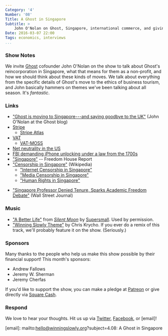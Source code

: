 ```yaml
---
Category: '4'
Number: '08'
Title: A Ghost in Singapore
Subtitle: >
    John O'Nolan on Ghost, Singapore, international commerce, and giving the benefit of the doubt
Date: 2016-03-07 22:00
Tags: economics, interviews
...
```



### Show Notes

We invite [Ghost] cofounder John O'Nolan on the show to talk about Ghost's reincorporation in Singapore, what that means for them as a non-profit, and how we should think about these kinds of moves. We talk about everything from the specific details of Ghost's move to the ethics of business tourism, and John basically hammers on themes we've been talking about all season. It's *fantastic*.

[Ghost]: https://ghost.org


### Links

  - ["Ghost is moving to Singapore---and saying goodbye to the UK"](https://blog.ghost.org/moving-to-singapore/) (John O'Nolan at the Ghost blog)
  - [Stripe](https://stripe.com)
      + [Stripe Atlas](https://stripe.com/atlas)
  - [VAT](https://en.wikipedia.org/wiki/European_Union_value_added_tax)
      + [VAT-MOSS](https://www.gov.uk/guidance/register-and-use-the-vat-mini-one-stop-shop)
  - [Net neutrality in the US](https://en.wikipedia.org/wiki/Net_neutrality_in_the_United_States)
  - [FBI demanding iPhone unlocking under a law from the 1700s](http://www.theverge.com/2016/2/17/11036306/apple-fbi-iphone-encryption-backdoor-tim-cook)
  - ["Singapore"](https://freedomhouse.org/report/freedom-world/2015/singapore) -- Freedom House Report
  - ["Censorship in Singapore"](https://en.wikipedia.org/wiki/Censorship_in_Singapore) (Wikipedia)
      + ["Internet Censorship in Singapore"](https://en.wikipedia.org/wiki/Internet_censorship_in_Singapore)
      + ["Media Censorship in Singapore"](https://en.wikipedia.org/wiki/Media_censorship_in_Singapore)
      + ["Human Rights in Singapore"](https://en.wikipedia.org/wiki/Human_rights_in_Singapore)
  + ["Singapore Professor Denied Tenure, Sparks Academic Freedom Debate"](http://blogs.wsj.com/indonesiarealtime/2013/03/01/singapore-professor-denied-tenure-sparks-academic-freedom-debate/) (Wall Street Journal)


### Music

  - ["A Better Life"] from [_Silent Moon_] by [Supersmall]. Used by permission.
  - ["Winning Slowly Theme"] by Chris Krycho. If you ever do a remix of this track, we'll probably feature it on the show. (Seriously.)



["A Better Life"]: https://supersmall.bandcamp.com/track/a-better-life
[_Silent Moon_]: https://supersmall.bandcamp.com/album/silent-moon
[Supersmall]: http://supersmallmusic.com
["Winning Slowly Theme"]: //soundcloud.com/chriskrycho/winning-slowly


### Sponsors

Many thanks to the people who help us make this show possible by their financial support! This month's sponsors:

  - Andrew Fallows
  - Jeremy W. Sherman
  - Jeremy Cherfas

If you'd like to support the show, you can make a pledge at [Patreon] or give directly via [Square Cash].

[Patreon]: //www.patreon.com/winningslowly
[Square Cash]: //cash.me/$winningslowly


### Respond

We love to hear your thoughts. Hit us up via [Twitter], [Facebook], or [email]!

[Twitter]: //www.twitter.com/winningslowly
[Facebook]: //www.facebook.com/winningslowlypodcast
[email]: mailto:hello@winningslowly.org?subject=4.08: A Ghost in Singapore
